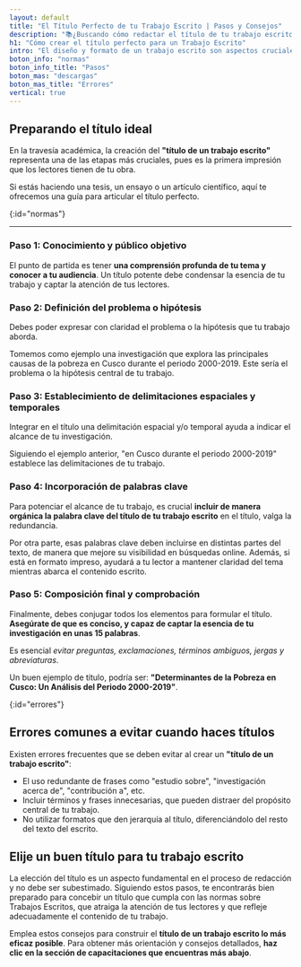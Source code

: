 ```yaml
---
layout: default
title: "El Título Perfecto de tu Trabajo Escrito | Pasos y Consejos"
description: "📚¿Buscando cómo redactar el título de tu trabajo escrito? Te decimos cómo hacerlos y evitar errores comunes. ¡Atrae lectores y sobresale en tus escritos."
h1: "Cómo crear el título perfecto para un Trabajo Escrito"
intro: "El diseño y formato de un trabajo escrito son aspectos cruciales que no debemos pasar por alto. "
boton_info: "normas"
boton_info_title: "Pasos"
boton_mas: "descargas"
boton_mas_title: "Errores"
vertical: true
---
```

## Preparando el título ideal

En la travesía académica, la creación del **"título de un trabajo escrito"** representa una de las etapas más cruciales, pues es la primera impresión que los lectores tienen de tu obra.

Si estás haciendo una tesis, un ensayo o un artículo científico, aquí te ofrecemos una guía para articular el título perfecto.
<!-- Anclaje para que la barra fijada no cubra el siguiente subtítulo -->
{:id="normas"}

-----

### Paso 1: Conocimiento y público objetivo

El punto de partida es tener **una comprensión profunda de tu tema y conocer a tu audiencia**. Un título potente debe condensar la esencia de tu trabajo y captar la atención de tus lectores.

### Paso 2: Definición del problema o hipótesis

Debes poder expresar con claridad el problema o la hipótesis que tu trabajo aborda.

Tomemos como ejemplo una investigación que explora las principales causas de la pobreza en Cusco durante el periodo 2000-2019. Este sería el problema o la hipótesis central de tu trabajo.

### Paso 3: Establecimiento de delimitaciones espaciales y temporales

Integrar en el título una delimitación espacial y/o temporal ayuda a indicar el alcance de tu investigación.

Siguiendo el ejemplo anterior, "en Cusco durante el periodo 2000-2019" establece las delimitaciones de tu trabajo.

### Paso 4: Incorporación de palabras clave

Para potenciar el alcance de tu trabajo, es crucial **incluir de manera orgánica la palabra clave del título de tu trabajo escrito** en el título, valga la redundancia.

Por otra parte, esas palabras clave deben incluirse en distintas partes del texto, de manera que mejore su visibilidad en búsquedas online. Además, si está en formato impreso, ayudará a tu lector a mantener claridad del tema mientras abarca el contenido escrito.

### Paso 5: Composición final y comprobación

Finalmente, debes conjugar todos los elementos para formular el título. **Asegúrate de que es conciso, y capaz de captar la esencia de tu investigación en unas 15 palabras**.

Es esencial *evitar preguntas, exclamaciones, términos ambiguos, jergas y abreviaturas*.

Un buen ejemplo de título, podría ser: **"Determinantes de la Pobreza en Cusco: Un Análisis del Periodo 2000-2019"**.
<!-- Anclaje para que la barra fijada no cubra el siguiente subtítulo -->
{:id="errores"}

## Errores comunes a evitar cuando haces títulos

Existen errores frecuentes que se deben evitar al crear un **"título de un trabajo escrito"**:

* El uso redundante de frases como "estudio sobre", "investigación acerca de", "contribución a", etc.
* Incluir términos y frases innecesarias, que pueden distraer del propósito central de tu trabajo.
* No utilizar formatos que den jerarquía al título, diferenciándolo del resto del texto del escrito.

## Elije un buen título para tu trabajo escrito

La elección del título es un aspecto fundamental en el proceso de redacción y no debe ser subestimado. Siguiendo estos pasos, te encontrarás bien preparado para concebir un título que cumpla con las normas sobre Trabajos Escritos, que atraiga la atención de tus lectores y que refleje adecuadamente el contenido de tu trabajo.

Emplea estos consejos para construir el **título de un trabajo escrito lo más eficaz posible**. Para obtener más orientación y consejos detallados, **haz clic en la sección de capacitaciones que encuentras más abajo**.
